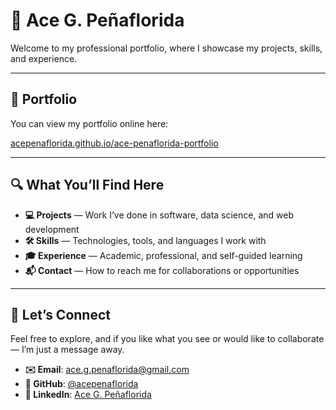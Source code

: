 # 👋 Ace G. Peñaflorida

Welcome to my professional portfolio, where I showcase my projects, skills, and experience.

---

## 📂 Portfolio

You can view my portfolio online here:

[acepenaflorida.github.io/ace-penaflorida-portfolio](https://acepenaflorida.github.io/ace-penaflorida-portfolio/)

---

## 🔍 What You’ll Find Here

- **💻 Projects** — Work I’ve done in software, data science, and web development  
- **🛠 Skills** — Technologies, tools, and languages I work with  
- **🎓 Experience** — Academic, professional, and self-guided learning  
- **📬 Contact** — How to reach me for collaborations or opportunities  

---

## 🤝 Let’s Connect

Feel free to explore, and if you like what you see or would like to collaborate — I’m just a message away.

- **✉️ Email**: [ace.g.penaflorida@gmail.com](mailto:ace.g.penaflorida@gmail.com)  
- **🐙 GitHub**: [@acepenaflorida](https://github.com/acepenaflorida)  
- **💼 LinkedIn**: [Ace G. Peñaflorida](https://www.linkedin.com/in/ace-penaflorida)  
